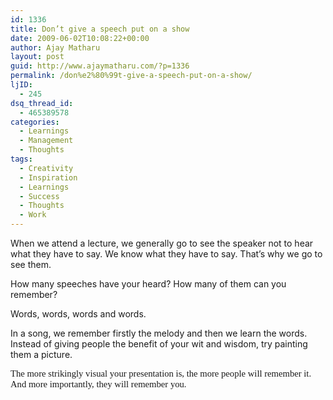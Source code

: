 ```yaml
---
id: 1336
title: Don’t give a speech put on a show
date: 2009-06-02T10:08:22+00:00
author: Ajay Matharu
layout: post
guid: http://www.ajaymatharu.com/?p=1336
permalink: /don%e2%80%99t-give-a-speech-put-on-a-show/
ljID:
  - 245
dsq_thread_id:
  - 465389578
categories:
  - Learnings
  - Management
  - Thoughts
tags:
  - Creativity
  - Inspiration
  - Learnings
  - Success
  - Thoughts
  - Work
---
```

<p class="MsoNormal">
  When we attend a lecture, we generally go to see the speaker not to hear what they have to say. We know what they have to say. That’s why we go to see them.
</p>

<p class="MsoNormal">
  How many speeches have your heard? How many of them can you remember?
</p>

<p class="MsoNormal">
  Words, words, words and words. <span> </span>
</p>

<p class="MsoNormal">
  In a song, we remember firstly the melody and then we learn the words. Instead of giving people the benefit of your wit and wisdom, try painting them a picture.
</p>

<span style="font-size: 11pt; line-height: 115%; font-family: &quot;Calibri&quot;,&quot;sans-serif&quot;;">The more strikingly visual your presentation is, the more people will remember it. And more importantly, they will remember you. </span>